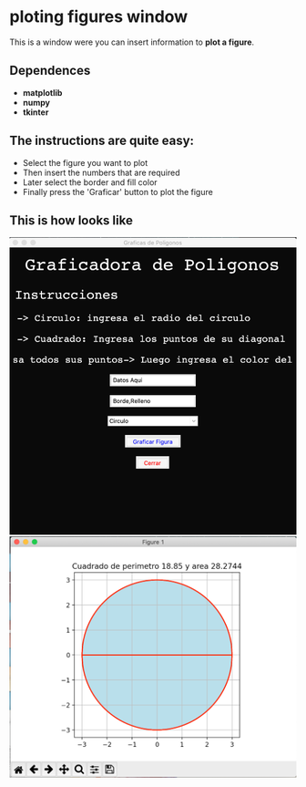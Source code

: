 # ploting figures window

This is a window were you can insert information to **plot a figure**.


## Dependences
* **matplotlib**
* **numpy**
* **tkinter**


## The instructions are quite easy:

* Select the figure you want to plot
* Then insert the numbers that are required
* Later select the border and fill color
* Finally press the 'Graficar' button to plot the figure


## This is how looks like

![Interface Picture](./images/interface.png)
![Plot Picture](./images/plot.png)